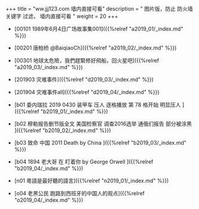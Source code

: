 +++
title = "ww.jjj123.com 墙内直接可看"
description = " 图片版，防止 防火墙 关键字 过滤， 墙内直接可看 "
weight = 20
+++




* [00101 1989年6月4日广场故事集001]({{%relref "a2019_01/_index.md" %}})


* [00201 唐柏桥 @BaiqiaoCh]({{%relref "a2019_02/_index.md" %}})


* [00301 地球太危險，我們趕緊修好飛船，回火星吧]({{%relref "a2019_03/_index.md" %}})


* [201903 灾难事件]({{%relref "d2019_03/_index.md" %}})


* [201904 灾难事件all]({{%relref "d2019_04/_index.md" %}})


* [b01  委内瑞拉 2019 0430 装甲车 压人 逐格播放 第 78 格开始 明显压人 ]({{%relref "b2019_01/_index.md" %}})


* [b02  穆勒报告删节版全文 美国检察官 调查2016选举 通俄们报告 部分被涂黑 ]({{%relref "b2019_02/_index.md" %}})


* [b03 致命 中国 2011 Death by China ]({{%relref "b2019_03/_index.md" %}})


* [b04 1894 老大哥 在 盯着你 by George Orwell ]({{%relref "b2019_04/_index.md" %}})


* [n01 粵語是最好聽的語言]({{%relref "n2019_01/_index.md" %}})


* [o04 老黑公民 跑路到西班牙的中国人的观点]({{%relref "o2019_04/_index.md" %}})


